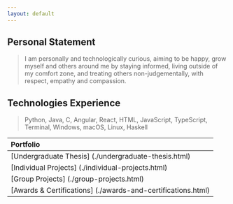 ```yaml
---
layout: default
---
```


<!-- [Link to another page](./another-page.html). -->


## Personal Statement

> I am personally and technologically curious, aiming to be happy, grow myself and
others around me by staying informed, living outside of my comfort zone, and treating
others non-judgementally, with respect, empathy and compassion.

## Technologies Experience

> Python, Java, C, Angular, React, HTML, JavaScript, TypeScript, Terminal, Windows, macOS, Linux, Haskell 

| Portfolio                                                   |
|:------------------------------------------------------------|
| [Undergraduate Thesis] (./undergraduate-thesis.html)         |
| [Individual Projects] (./individual-projects.html)           | 
| [Group Projects] (./group-projects.html)                     | 
| [Awards & Certifications] (./awards-and-certifications.html) |

